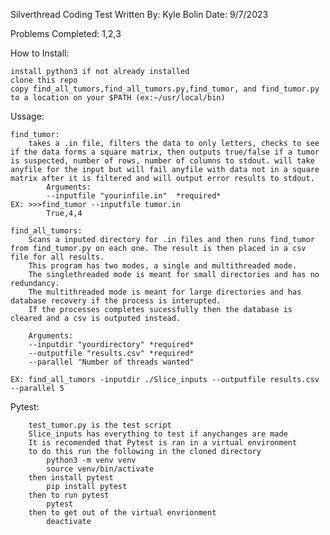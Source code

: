 Silverthread Coding Test
Written By: Kyle Bolin
Date: 9/7/2023

Problems Completed: 1,2,3

How to Install:

    install python3 if not already installed
    clone this repo
    copy find_all_tumors,find_all_tumors.py,find_tumor, and find_tumor.py to a location on your $PATH (ex:~/usr/local/bin)

Ussage:

    find_tumor:
        takes a .in file, filters the data to only letters, checks to see if the data forms a square matrix, then outputs true/false if a tumor is suspected, number of rows, number of columns to stdout. will take anyfile for the input but will fail anyfile with data not in a square matrix after it is filtered and will output error results to stdout.
            Arguments:
            --inputfile "yourinfile.in"  *required*
    EX: >>>find_tumor --inputfile tumor.in
            True,4,4
    
    find_all_tumors:
        Scans a inputed directory for .in files and then runs find_tumor from find_tumor.py on each one. The result is then placed in a csv file for all results.
        This program has two modes, a single and multithreaded mode.
        The singlethreaded mode is meant for small directories and has no redundancy.
        The multithreaded mode is meant for large directories and has database recovery if the process is interupted. 
        If the processes completes sucessfully then the database is cleared and a csv is outputed instead.

        Arguments: 
        --inputdir "yourdirectory" *required*
        --outputfile "results.csv" *required*
        --parallel "Number of threads wanted"

    EX: find_all_tumors -inputdir ./Slice_inputs --outputfile results.csv --parallel 5

Pytest:

        test_tumor.py is the test script 
        Slice_inputs has everything to test if anychanges are made
        It is recomended that Pytest is ran in a virtual environment 
        to do this run the following in the cloned directory
            python3 -m venv venv 
            source venv/bin/activate
        then install pytest
            pip install pytest
        then to run pytest
            pytest
        then to get out of the virtual envrionment
            deactivate
        

